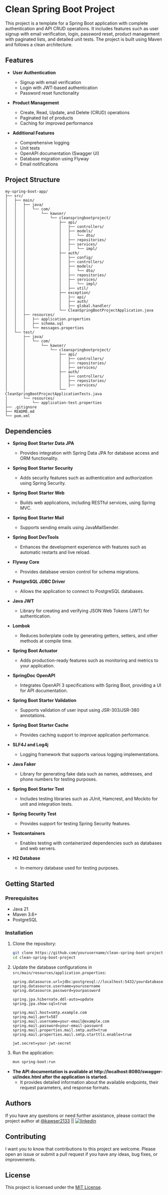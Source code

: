 # Clean Spring Boot Project

This project is a template for a Spring Boot application with complete authentication and API CRUD operations. It includes features such as user signup with email verification, login, password reset, product management with paginated lists, and detailed unit tests. The project is built using Maven and follows a clean architecture.

## Features

- **User Authentication**
    - Signup with email verification
    - Login with JWT-based authentication
    - Password reset functionality

- **Product Management**
    - Create, Read, Update, and Delete (CRUD) operations
    - Paginated list of products
    - Caching for improved performance

- **Additional Features**
    - Comprehensive logging
    - Unit tests
    - OpenAPI documentation (Swagger UI)
    - Database migration using Flyway
    - Email notifications

## Project Structure

```
my-spring-boot-app/
├── src/
│   ├── main/
│   │   ├── java/
│   │   │   └── com/
│   │   │       └── kawser/
│   │   │           └── cleanspringbootproject/
│   │   │               ├── api/
│   │   │               │   ├── controllers/
│   │   │               │   ├── models/
│   │   │               │   │   └── dto/
│   │   │               │   ├── repositories/
│   │   │               │   ├── services/
│   │   │               │   │   └── impl/
│   │   │               ├── auth/
│   │   │               │   ├── config/
│   │   │               │   ├── controllers/
│   │   │               │   ├── models/
│   │   │               │   │   └── dto/
│   │   │               │   ├── repositories/
│   │   │               │   ├── services/
│   │   │               │   │   └── impl/
│   │   │               │   ├── util/
│   │   │               ├── exception/
│   │   │               │   ├── api/
│   │   │               │   ├── auth/
│   │   │               │   ├── global.handler/
│   │   │               └── CleanSpringBootProjectApplication.java
│   │   ├── resources/
│   │   │   ├── application.properties
│   │   │   ├── schema.sql
│   │   │   └── messages.properties
│   └── test/
│       ├── java/
│       │   └── com/
│       │       └── kawser/
│       │           └── cleanspringbootproject/
│       │               ├── api/
│       │               │   ├── controllers/
│       │               │   ├── repositories/
│       │               │   ├── services/
│       │               ├── auth/
│       │               │   ├── controllers/
│       │               │   ├── repositories/
│       │               │   ├── services/
│       │               └── CleanSpringBootProjectApplicationTests.java
│       └── resources/
│           └── application-test.properties
├── .gitignore
├── README.md
└── pom.xml
```

## Dependencies

- **Spring Boot Starter Data JPA**
    - Provides integration with Spring Data JPA for database access and ORM functionality.

- **Spring Boot Starter Security**
    - Adds security features such as authentication and authorization using Spring Security.

- **Spring Boot Starter Web**
    - Builds web applications, including RESTful services, using Spring MVC.

- **Spring Boot Starter Mail**
    - Supports sending emails using JavaMailSender.

- **Spring Boot DevTools**
    - Enhances the development experience with features such as automatic restarts and live reload.

- **Flyway Core**
    - Provides database version control for schema migrations.

- **PostgreSQL JDBC Driver**
    - Allows the application to connect to PostgreSQL databases.

- **Java JWT**
    - Library for creating and verifying JSON Web Tokens (JWT) for authentication.

- **Lombok**
    - Reduces boilerplate code by generating getters, setters, and other methods at compile time.

- **Spring Boot Actuator**
    - Adds production-ready features such as monitoring and metrics to your application.

- **SpringDoc OpenAPI**
    - Integrates OpenAPI 3 specifications with Spring Boot, providing a UI for API documentation.

- **Spring Boot Starter Validation**
    - Supports validation of user input using JSR-303/JSR-380 annotations.

- **Spring Boot Starter Cache**
    - Provides caching support to improve application performance.

- **SLF4J and Log4j**
    - Logging framework that supports various logging implementations.

- **Java Faker**
    - Library for generating fake data such as names, addresses, and phone numbers for testing purposes.

- **Spring Boot Starter Test**
    - Includes testing libraries such as JUnit, Hamcrest, and Mockito for unit and integration tests.

- **Spring Security Test**
    - Provides support for testing Spring Security features.

- **Testcontainers**
    - Enables testing with containerized dependencies such as databases and web servers.

- **H2 Database**
    - In-memory database used for testing purposes.

## Getting Started

### Prerequisites

- Java 21
- Maven 3.6+
- PostgreSQL

### Installation

1. Clone the repository:

   ```sh
   git clone https://github.com/yourusername/clean-spring-boot-project.git
   cd clean-spring-boot-project
   ```

2. Update the database configurations in `src/main/resources/application.properties`:

   ```properties
   spring.datasource.url=jdbc:postgresql://localhost:5432/yourdatabase
   spring.datasource.username=yourusername
   spring.datasource.password=yourpassword

   spring.jpa.hibernate.ddl-auto=update
   spring.jpa.show-sql=true

   spring.mail.host=smtp.example.com
   spring.mail.port=587
   spring.mail.username=your-email@example.com
   spring.mail.password=your-email-password
   spring.mail.properties.mail.smtp.auth=true
   spring.mail.properties.mail.smtp.starttls.enable=true

   jwt.secret=your-jwt-secret
   ```

3. Run the application:

   ```sh
   mvn spring-boot:run
   ```

- **The API documentation is available at http://localhost:8080/swagger-ui/index.html after the application is started.**
    - It provides detailed information about the available endpoints, their request parameters, and response formats.
 

## Authors

If you have any questions or need further assistance, please contact the project author at [@kawser2133](https://www.github.com/kawser2133) || [![linkedin](https://img.shields.io/badge/linkedin-0A66C2?style=for-the-badge&logo=linkedin&logoColor=white)](https://www.linkedin.com/in/kawser2133)

## Contributing

I want you to know that contributions to this project are welcome. Please open an issue or submit a pull request if you have any ideas, bug fixes, or improvements.  

## License

This project is licensed under the [MIT License](LICENSE).

